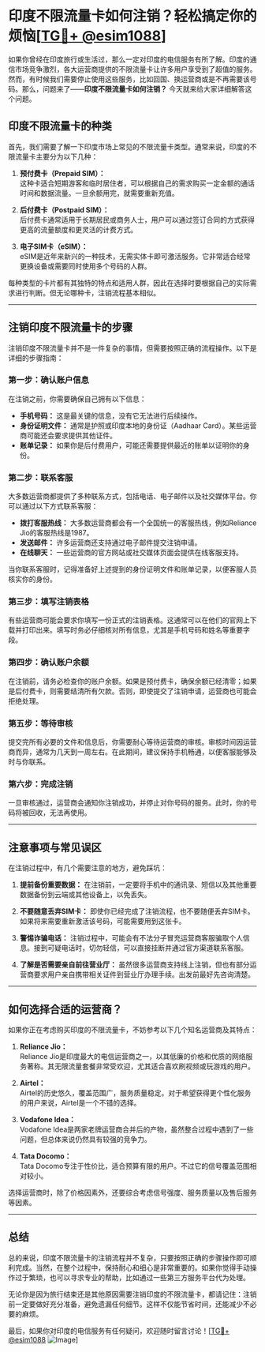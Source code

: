 # 印度不限流量卡如何注销？轻松搞定你的烦恼[[TG💪+ @esim1088](https://t.me/s/esim1088)]

如果你曾经在印度旅行或生活过，那么一定对印度的电信服务有所了解。印度的通信市场竞争激烈，各大运营商提供的不限流量卡让许多用户享受到了超值的服务。然而，有时候我们需要停止使用这些服务，比如回国、换运营商或是不再需要该号码。那么，问题来了——**印度不限流量卡如何注销？** 今天就来给大家详细解答这个问题。

## 印度不限流量卡的种类

首先，我们需要了解一下印度市场上常见的不限流量卡类型。通常来说，印度的不限流量卡主要分为以下几种：

1. **预付费卡（Prepaid SIM）：**  
   这种卡适合短期游客和临时居住者，可以根据自己的需求购买一定金额的通话时间和数据流量。一旦余额用完，就需要重新充值。

2. **后付费卡（Postpaid SIM）：**  
   后付费卡通常适用于长期居民或商务人士，用户可以通过签订合同的方式获得更高的流量额度和更灵活的计费方式。

3. **电子SIM卡（eSIM）：**  
   eSIM是近年来新兴的一种技术，无需实体卡即可激活服务。它非常适合经常更换设备或需要同时使用多个号码的人群。

每种类型的卡片都有其独特的特点和适用人群，因此在选择时要根据自己的实际需求进行判断。但无论哪种卡，注销流程基本相似。

---

## 注销印度不限流量卡的步骤

注销印度不限流量卡并不是一件复杂的事情，但需要按照正确的流程操作。以下是详细的步骤指南：

### 第一步：确认账户信息
在注销之前，你需要确保自己拥有以下信息：
- **手机号码：** 这是最关键的信息，没有它无法进行后续操作。
- **身份证明文件：** 通常是护照或印度本地的身份证（Aadhaar Card）。某些运营商可能还会要求提供其他证件。
- **账单记录：** 如果你是后付费用户，可能还需要提供最近的账单以证明你的身份。

### 第二步：联系客服
大多数运营商都提供了多种联系方式，包括电话、电子邮件以及社交媒体平台。你可以通过以下方式联系客服：
- **拨打客服热线：** 大多数运营商都会有一个全国统一的客服热线，例如Reliance Jio的客服热线是1987。
- **发送邮件：** 许多运营商还支持通过电子邮件提交注销申请。
- **在线聊天：** 一些运营商的官方网站或社交媒体页面会提供在线客服支持。

当你联系客服时，记得准备好上述提到的身份证明文件和账单记录，以便客服人员核实你的身份。

### 第三步：填写注销表格
有些运营商可能会要求你填写一份正式的注销表格。这通常可以在他们的官网上下载并打印出来。填写时务必仔细核对所有信息，尤其是手机号码和姓名等重要字段。

### 第四步：确认账户余额
在注销前，请务必检查你的账户余额。如果是预付费卡，确保余额已经清零；如果是后付费卡，则需要结清所有欠款。否则，即使提交了注销申请，运营商也可能会拒绝处理。

### 第五步：等待审核
提交完所有必要的文件和信息后，你需要耐心等待运营商的审核。审核时间因运营商而异，通常为几天到一周左右。在此期间，建议保持手机畅通，以便客服能够及时与你联系。

### 第六步：完成注销
一旦审核通过，运营商会通知你注销成功，并停止对你号码的服务。此时，你的号码将被回收，无法再使用。

---

## 注意事项与常见误区

在注销过程中，有几个需要注意的地方，避免踩坑：

1. **提前备份重要数据：** 在注销前，一定要将手机中的通讯录、短信以及其他重要数据备份到云端或其他设备上，以免丢失。

2. **不要随意丢弃SIM卡：** 即使你已经完成了注销流程，也不要随便丢弃SIM卡。如果将来需要重新激活该号码，可能需要用到这张卡。

3. **警惕诈骗电话：** 注销过程中，可能会有不法分子冒充运营商客服骗取个人信息。接到可疑电话时，切勿轻信，可以直接挂断并通过官方渠道联系客服。

4. **了解是否需要亲自前往营业厅：** 虽然很多运营商支持线上注销，但也有部分运营商要求用户亲自携带相关证件到营业厅办理手续。出发前最好先咨询清楚。

---

## 如何选择合适的运营商？

如果你正在考虑购买印度的不限流量卡，不妨参考以下几个知名运营商及其特点：

1. **Reliance Jio：**  
   Reliance Jio是印度最大的电信运营商之一，以其低廉的价格和优质的网络服务著称。其无限流量套餐非常受欢迎，尤其适合喜欢刷视频或玩游戏的用户。

2. **Airtel：**  
   Airtel的历史悠久，覆盖范围广，服务质量稳定。对于希望获得更个性化服务的用户来说，Airtel是一个不错的选择。

3. **Vodafone Idea：**  
   Vodafone Idea是两家老牌运营商合并后的产物，虽然整合过程中遇到了一些问题，但总体来说仍然具有较强的竞争力。

4. **Tata Docomo：**  
   Tata Docomo专注于性价比，适合预算有限的用户。不过它的信号覆盖范围相对较小。

选择运营商时，除了价格因素外，还要综合考虑信号强度、服务质量以及售后服务等因素。

---

## 总结

总的来说，印度不限流量卡的注销流程并不复杂，只要按照正确的步骤操作即可顺利完成。当然，在整个过程中，保持耐心和细心是非常重要的。如果你觉得手动操作过于繁琐，也可以寻求专业的帮助，比如通过一些第三方服务平台代为处理。

无论你是因为旅行结束还是其他原因需要注销印度的不限流量卡，都请记住：注销前一定要做好充分准备，避免遗漏任何细节。这样不仅能节省时间，还能减少不必要的麻烦。

最后，如果你对印度的电信服务有任何疑问，欢迎随时留言讨论！[[TG💪+ @esim1088](https://t.me/s/esim1088) ![Image](https://i.postimg.cc/4NQfJmqS/Snipaste-2025-05-13-00-14-12.png)]